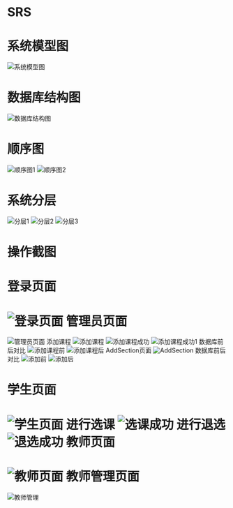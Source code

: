 ﻿# SRS
系统模型图
=======
>
![系统模型图](/images/系统模型图.jpg)

数据库结构图
=======
>
![数据库结构图](/images/数据库结构图.jpg)

顺序图
=======
>
![顺序图1](/images/顺序图1.jpg)
![顺序图2](/images/顺序图2.jpg)

系统分层
=======
>
![分层1](/images/分层1.jpg)
![分层2](/images/分层2.jpg)
![分层3](/images/分层3.jpg)

操作截图
=======
>
登录页面
=======
>
![登录页面](/images/登录页面.jpg)
管理员页面
=======
>
![管理员页面](/images/管理员页面.jpg)
添加课程
![添加课程](/images/添加课程.jpg)
![添加课程成功](/images/添加课程成功.jpg)
![添加课程成功1](/images/添加课程成功1.jpg)
数据库前后对比
![添加课程前](/images/添加课程前.jpg)
![添加课程后](/images/添加课程后.jpg)
AddSection页面
![AddSection](/images/AddSection.jpg)
数据库前后对比
![添加前](/images/添加前.jpg)
![添加后](/images/添加后.jpg)

学生页面
=======
>
![学生页面](/images/学生页面.jpg)
进行选课
![选课成功](/images/选课成功.jpg)
进行退选
![退选成功](/images/退选成功.jpg)
教师页面
=======
>
![教师页面](/images/教师页面.jpg)
教师管理页面
=======
>
![教师管理](/images/教师管理.jpg)
